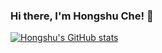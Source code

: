 ### Hi there, I'm Hongshu Che! 👋
[![Hongshu's GitHub stats](https://github-readme-stats.vercel.app/api?username=chehongshu)](https://github.com/anuraghazra/github-readme-stats)

